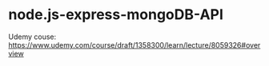# node.js-express-mongoDB-API
 Udemy couse: https://www.udemy.com/course/draft/1358300/learn/lecture/8059326#overview
